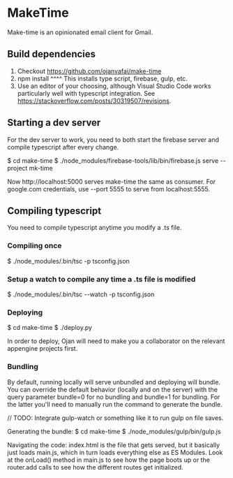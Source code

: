 # MakeTime
Make-time is an opinionated email client for Gmail.

## Build dependencies
1. Checkout https://github.com/ojanvafai/make-time
2. npm install
  ^^^^ This installs type script, firebase, gulp, etc.
3. Use an editor of your choosing, although Visual Studio Code works
particularly well with typescript integration.
See https://stackoverflow.com/posts/30319507/revisions.

## Starting a dev server
For the dev server to work, you need to both start the firebase server and
compile typescript after every change.

$ cd make-time
$ ./node_modules/firebase-tools/lib/bin/firebase.js serve --project mk-time

Now http://localhost:5000 serves make-time the same as consumer. For google.com
credentials, use --port 5555 to serve from localhost:5555.

## Compiling typescript
You need to compile typescript anytime you modify a .ts file.

### Compiling once
$ ./node_modules/.bin/tsc -p tsconfig.json

### Setup a watch to compile any time a .ts file is modified
$ ./node_modules/.bin/tsc --watch -p tsconfig.json

### Deploying
$ cd make-time
$ ./deploy.py

In order to deploy, Ojan will need to make you a collaborator on the relevant appengine projects first.

### Bundling
By default, running locally will serve unbundled and deploying will bundle.
You can override the default behavior (locally and on the server) with the
query parameter bundle=0 for no bundling and bundle=1 for bundling. For the
latter you'll need to manually run the command to generate the bundle.

// TODO: Integrate gulp-watch or something like it to run gulp on file saves.

Generating the bundle:
$ cd make-time
$ ./node_modules/gulp/bin/gulp.js

Navigating the code:
index.html is the file that gets served, but it basically just loads main.js,
which in turn loads everything else as ES Modules. Look at the onLoad() method
in main.js to see how the page boots up or the router.add calls to see how the
different routes get initialized.
